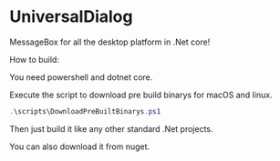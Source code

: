 # UniversalDialog
MessageBox for all the desktop platform in .Net core!

How to build:

You need powershell and dotnet core.

Execute the script to download pre build binarys for macOS and linux.

``` powershell
.\scripts\DownloadPreBuiltBinarys.ps1
```

Then just build it like any other standard .Net projects.

You can also download it from nuget.

